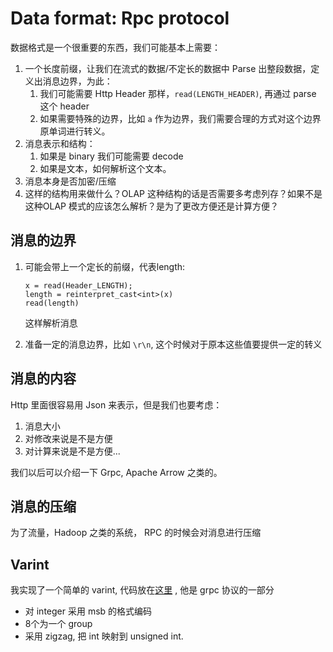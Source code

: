# Data format: Rpc protocol

数据格式是一个很重要的东西，我们可能基本上需要：

1. 一个长度前缀，让我们在流式的数据/不定长的数据中 Parse 出整段数据，定义出消息边界，为此：
   1. 我们可能需要 Http Header 那样，`read(LENGTH_HEADER)`, 再通过 parse 这个 header
   2. 如果需要特殊的边界，比如 `a` 作为边界，我们需要合理的方式对这个边界原单词进行转义。
2. 消息表示和结构：
   1. 如果是 binary 我们可能需要 decode
   2. 如果是文本，如何解析这个文本。
3. 消息本身是否加密/压缩
4. 这样的结构用来做什么？OLAP 这种结构的话是否需要多考虑列存？如果不是这种OLAP 模式的应该怎么解析？是为了更改方便还是计算方便？

## 消息的边界

1. 可能会带上一个定长的前缀，代表length:

   ```
   x = read(Header_LENGTH);
   length = reinterpret_cast<int>(x)
   read(length)
   ```

   这样解析消息

2. 准备一定的消息边界，比如 `\r\n`, 这个时候对于原本这些值要提供一定的转义

## 消息的内容

Http 里面很容易用 Json 来表示，但是我们也要考虑：

1. 消息大小
2. 对修改来说是不是方便
3. 对计算来说是不是方便...

我们以后可以介绍一下 Grpc, Apache Arrow 之类的。

## 消息的压缩

为了流量，Hadoop 之类的系统， RPC 的时候会对消息进行压缩



## Varint

我实现了一个简单的 varint, 代码放在[这里](https://github.com/mapleFU/algo_design/tree/master/NaiveDSA/encoding) , 他是 grpc 协议的一部分

* 对 integer 采用 msb 的格式编码
* 8个为一个 group
* 采用 zigzag, 把 int 映射到 unsigned int.



